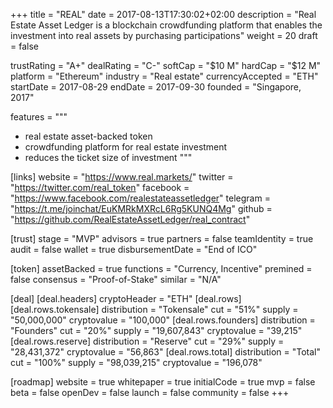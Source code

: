 +++
title = "REAL"
date = 2017-08-13T17:30:02+02:00
description = "Real Estate Asset Ledger is a blockchain crowdfunding platform that enables the investment into real assets by purchasing participations"
weight = 20
draft = false

trustRating = "A+"
dealRating = "C-"
softCap = "$10 M"
hardCap = "$12 M"
platform = "Ethereum"
industry = "Real estate"
currencyAccepted = "ETH"
startDate = 2017-08-29
endDate = 2017-09-30
founded = "Singapore, 2017"

features = """
- real estate asset-backed token
- crowdfunding platform for real estate investment
- reduces the ticket size of investment
"""

[links]
  website = "https://www.real.markets/"
  twitter = "https://twitter.com/real_token"
  facebook = "https://www.facebook.com/realestateassetledger"
  telegram = "https://t.me/joinchat/EuKMRkMXRcL6Rg5KUNQ4Mg"
  github = "https://github.com/RealEstateAssetLedger/real_contract"

[trust]
  stage = "MVP"
  advisors = true
  partners = false
  teamIdentity = true
  audit = false
  wallet = true
  disbursementDate = "End of ICO"

[token]
  assetBacked = true
  functions = "Currency, Incentive"
  premined = false
  consensus = "Proof-of-Stake"
  similar = "N/A"

[deal]
  [deal.headers]
    cryptoHeader = "ETH"
  [deal.rows]
    [deal.rows.tokensale]
      distribution = "Tokensale"
      cut = "51%"
      supply = "50,000,000"
      cryptovalue = "100,000"
    [deal.rows.founders]
      distribution = "Founders"
      cut = "20%"
      supply = "19,607,843"
      cryptovalue = "39,215"
    [deal.rows.reserve]
      distribution = "Reserve"
      cut = "29%"
      supply = "28,431,372"
      cryptovalue = "56,863"
    [deal.rows.total]
      distribution = "Total"
      cut = "100%"
      supply = "98,039,215"
      cryptovalue = "196,078"


[roadmap]
  website = true
  whitepaper = true
  initialCode = true
  mvp = false
  beta = false
  openDev = false
  launch = false
  community = false
+++
